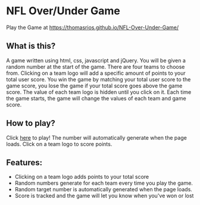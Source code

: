 # NFL Over/Under Game
Play the Game at https://thomasrios.github.io/NFL-Over-Under-Game/

## What is this?
A game written using html, css, javascript and jQuery. You will be given a random number at the start of the game. There are four teams to choose from. Clicking on a team logo will add a specific amount of points to your total user score. You win the game by matching your total user score to the game score, you lose the game if your total score goes above the game score. The value of each team logo is hidden until you click on it. Each time the game starts, the game will change the values of each team and game score.

## How to play?
Click [here](https://thomasrios.github.io/NFL-Over-Under-Game/) to play! The number will automatically generate when the page loads. Click on a team logo to score points. 

## Features:
- Clicking on a team logo adds points to your total score
- Random numbers generate for each team every time you play the game. 
- Random target number is automatically generated when the page loads.
- Score is tracked and the game will let you know when you've won or lost
